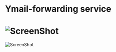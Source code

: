 Ymail-forwarding service
================
![ScreenShot](https://raw.github.com/mihai-varga/Ymail-forwarding/master/home.png)
========
![ScreenShot](https://raw.github.com/mihai-varga/Ymail-forwarding/master/profile.png)
